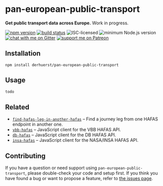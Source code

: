 # pan-european-public-transport

**Get public transport data across Europe.** Work in progress.

[![npm version](https://img.shields.io/npm/v/pan-european-public-transport.svg)](https://www.npmjs.com/package/pan-european-public-transport)
[![build status](https://api.travis-ci.org/derhuerst/pan-european-public-transport.svg?branch=master)](https://travis-ci.org/derhuerst/pan-european-public-transport)
![ISC-licensed](https://img.shields.io/github/license/derhuerst/pan-european-public-transport.svg)
![minimum Node.js version](https://img.shields.io/node/v/pan-european-public-transport.svg)
[![chat with me on Gitter](https://img.shields.io/badge/chat%20with%20me-on%20gitter-512e92.svg)](https://gitter.im/derhuerst)
[![support me on Patreon](https://img.shields.io/badge/support%20me-on%20patreon-fa7664.svg)](https://patreon.com/derhuerst)


## Installation

```shell
npm install derhuerst/pan-european-public-transport
```


## Usage

```js
todo
```


## Related

- [`find-hafas-leg-in-another-hafas`](https://github.com/derhuerst/find-hafas-leg-in-another-hafas) – Find a journey leg from one HAFAS endpoint in another one.
- [`vbb-hafas`](https://github.com/derhuerst/vbb-hafas) – JavaScript client for the VBB HAFAS API.
- [`db-hafas`](https://github.com/derhuerst/db-hafas) – JavaScript client for the DB HAFAS API.
- [`insa-hafas`](https://github.com/derhuerst/insa-hafas) – JavaScript client for the NASA/INSA HAFAS API.


## Contributing

If you have a question or need support using `pan-european-public-transport`, please double-check your code and setup first. If you think you have found a bug or want to propose a feature, refer to [the issues page](https://github.com/derhuerst/pan-european-public-transport/issues).
